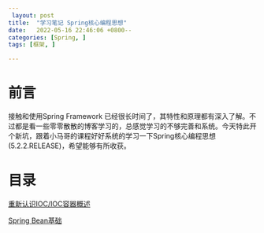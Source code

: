 ```yaml
---
 layout: post
title:  "学习笔记 Spring核心编程思想"
date:   2022-05-16 22:46:06 +0800--
categories: [Spring, ]
tags: [框架, ]  

---
```


# 前言

接触和使用Spring Framework 已经很长时间了，其特性和原理都有深入了解。不过都是看一些零零散散的博客学习的，总感觉学习的不够完善和系统。今天特此开个新坑，跟着小马哥的课程好好系统的学习一下Spring核心编程思想(5.2.2.RELEASE)，希望能够有所收获。



# 目录

[重新认识IOC/IOC容器概述](http://www.silince.cn/2022/05/16/Spring%E6%A0%B8%E5%BF%83%E7%BC%96%E7%A8%8B%E6%80%9D%E6%83%B3-%E9%87%8D%E6%96%B0%E8%AE%A4%E8%AF%86IOC-IOC%E5%AE%B9%E5%99%A8%E6%A6%82%E8%BF%B0/)

[Spring Bean基础 ]()




